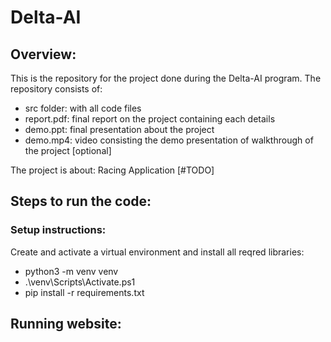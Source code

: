 # Delta-AI

## Overview:
This is the repository for the project done during the Delta-AI program. The repository consists of:
- src folder: with all code files
- report.pdf: final report on the project containing each details
- demo.ppt: final presentation about the project
- demo.mp4: video consisting the demo presentation of walkthrough of the project [optional]

The project is about: Racing Application
[#TODO]


## Steps to run the code:

### Setup instructions:
Create and activate a virtual environment and install all reqred libraries:
- python3 -m venv venv
- .\venv\Scripts\Activate.ps1
- pip install -r requirements.txt

## Running website:
